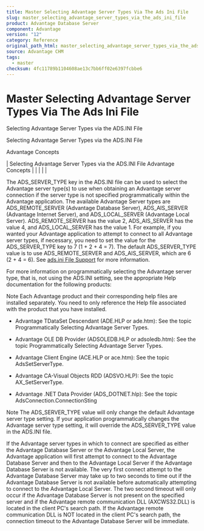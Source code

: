 ```yaml
---
title: Master Selecting Advantage Server Types Via The Ads Ini File
slug: master_selecting_advantage_server_types_via_the_ads_ini_file
product: Advantage Database Server
component: Advantage
version: "12"
category: Reference
original_path_html: master_selecting_advantage_server_types_via_the_ads_ini_file.htm
source: Advantage CHM
tags:
  - master
checksum: 4fc11789b1104608ae13c7bb6ff02e6397fcbbe6
---
```


# Master Selecting Advantage Server Types Via The Ads Ini File

Selecting Advantage Server Types via the ADS.INI File

Selecting Advantage Server Types via the ADS.INI File

Advantage Concepts

| Selecting Advantage Server Types via the ADS.INI File  Advantage Concepts |  |  |  |  |

The ADS\_SERVER\_TYPE key in the ADS.INI file can be used to select the Advantage server type(s) to use when obtaining an Advantage server connection if the server type is not specified programmatically within the Advantage application. The available Advantage Server types are ADS\_REMOTE\_SERVER (Advantage Database Server), ADS\_AIS\_SERVER (Advantage Internet Server), and ADS\_LOCAL\_SERVER (Advantage Local Server). ADS\_REMOTE\_SERVER has the value 2, ADS\_AIS\_SERVER has the value 4, and ADS\_LOCAL\_SERVER has the value 1. For example, if you wanted your Advantage application to attempt to connect to all Advantage server types, if necessary, you need to set the value for the ADS\_SERVER\_TYPE key to 7 (1 + 2 + 4 = 7). The default ADS\_SERVER\_TYPE value is to use ADS\_REMOTE\_SERVER and ADS\_AIS\_SERVER, which are 6 (2 + 4 = 6). See [ads.ini File Support](master_ads_ini_file_support.md) for more information.

For more information on programmatically selecting the Advantage server type, that is, not using the ADS.INI setting, see the appropriate Help documentation for the following products:

Note Each Advantage product and their corresponding help files are installed separately. You need to only reference the Help file associated with the product that you have installed.

- Advantage TDataSet Descendant (ADE.HLP or ade.htm): See the topic Programmatically Selecting Advantage Server Types.

- Advantage OLE DB Provider (ADSOLEDB.HLP or adsoledb.htm): See the topic Programmatically Selecting Advantage Server Types.

- Advantage Client Engine (ACE.HLP or ace.htm): See the topic AdsSetServerType.

- Advantage CA-Visual Objects RDD (ADSVO.HLP): See the topic AX\_SetServerType.

- Advantage .NET Data Provider (ADS\_DOTNET.hlp): See the topic AdsConnection.ConnectionSting

Note The ADS\_SERVER\_TYPE value will only change the default Advantage server type setting. If your application programmatically changes the Advantage server type setting, it will override the ADS\_SERVER\_TYPE value in the ADS.INI file.

If the Advantage server types in which to connect are specified as either the Advantage Database Server or the Advantage Local Server, the Advantage application will first attempt to connect to the Advantage Database Server and then to the Advantage Local Server if the Advantage Database Server is not available. The very first connect attempt to the Advantage Database Server may take up to two seconds to time out if the Advantage Database Server is not available before automatically attempting to connect to the Advantage Local Server. The two second timeout will only occur if the Advantage Database Server is not present on the specified server and if the Advantage remote communication DLL (AXCWS32.DLL) is located in the client PC's search path. If the Advantage remote communication DLL is NOT located in the client PC's search path, the connection timeout to the Advantage Database Server will be immediate.
